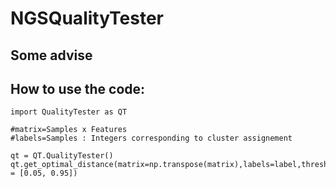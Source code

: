 # NGSQualityTester

## Some advise


## How to use the code:
```
import QualityTester as QT

#matrix=Samples x Features
#labels=Samples : Integers corresponding to cluster assignement

qt = QT.QualityTester()  
qt.get_optimal_distance(matrix=np.transpose(matrix),labels=label,threshold = [0.05, 0.95])


```
